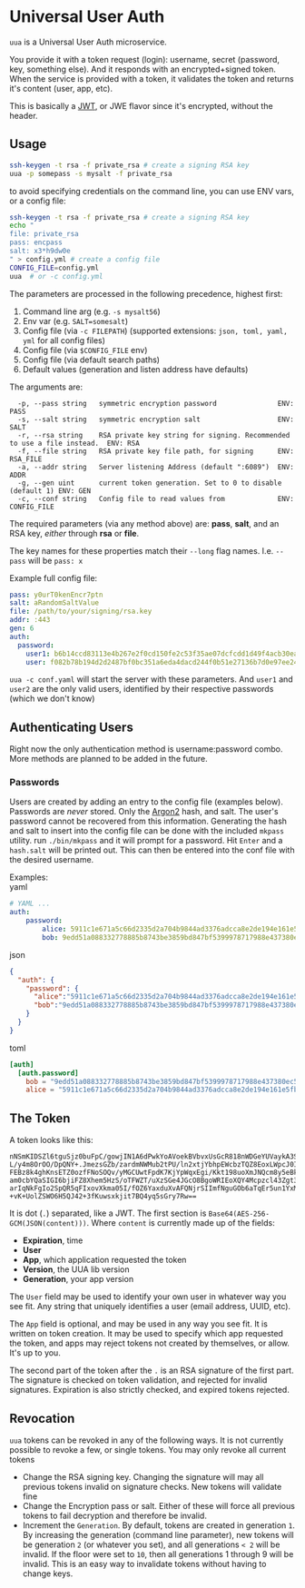 Universal User Auth
=====================

`uua` is a Universal User Auth microservice. 

You provide it with a token request (login): username, secret (password, key, something else). And it responds with an encrypted+signed token. When the service is provided with a token, it validates the token and returns it's content (user, app, etc).

This is basically a [JWT](https://jwt.io/), or JWE flavor since it's encrypted, without the header. 


Usage
------

```sh
ssh-keygen -t rsa -f private_rsa # create a signing RSA key
uua -p somepass -s mysalt -f private_rsa
```

to avoid specifying credentials on the command line, you can use ENV vars, or a config file:

```sh
ssh-keygen -t rsa -f private_rsa # create a signing RSA key
echo "
file: private_rsa
pass: encpass
salt: x3*h9dw0e
" > config.yml # create a config file
CONFIG_FILE=config.yml
uua  # or -c config.yml
```

The parameters are processed in the following precedence, highest first:

1) Command line arg (e.g. `-s mysalt56`)
1) Env var (e.g. `SALT=somesalt`)
1) Config file (via `-c FILEPATH`)  (supported extensions: `json, toml, yaml, yml` for all config files)
1) Config file (via `$CONFIG_FILE` env)
1) Config file (via default search paths)
1) Default values (generation and listen address have defaults)

The arguments are:

```
  -p, --pass string   symmetric encryption password               ENV: PASS
  -s, --salt string   symmetric encryption salt                   ENV: SALT
  -r, --rsa string    RSA private key string for signing. Recommended to use a file instead.  ENV: RSA
  -f, --file string   RSA private key file path, for signing      ENV: RSA_FILE
  -a, --addr string   Server listening Address (default ":6089")  ENV: ADDR
  -g, --gen uint      current token generation. Set to 0 to disable (default 1) ENV: GEN
  -c, --conf string   Config file to read values from             ENV: CONFIG_FILE
```


The required parameters (via any method above) are: **pass**, **salt**, and an RSA key, _either_ through **rsa** or **file**. 

The key names for these properties match their `--long` flag names. I.e. `--pass` will be `pass: x`

Example full config file:

```yaml
pass: y0urT0kenEncr7ptn
salt: aRandomSaltValue
file: /path/to/your/signing/rsa.key
addr: :443
gen: 6
auth:
  password:
    user1: b6b14ccd83113e4b267e2f0cd150fe2c53f35ae07dcfcdd1d49f4acb30ea681d.a877f3f295643388d873fe378338b9f4
    user: f082b78b194d2d2487bf0bc351a6eda4dacd244f0b51e27136b7d0e97ee24f44.59d52b113725090d812c2dcbaf6e4cb4

```

`uua -c conf.yaml` will start the server with these parameters. And `user1` and `user2` are the only valid users, identified by their respective passwords (which we don't know)

Authenticating Users
---------------------

Right now the only authentication method is username:password combo. More methods are planned to be added in the future.

### Passwords

Users are created by adding an entry to the config file (examples below). Passwords are _never_ stored. Only the [Argon2](https://en.wikipedia.org/wiki/Argon2) hash, and salt. The user's password cannot be recovered from this information. Generating the hash and salt to insert into the config file can be done with the included `mkpass` utility. run `./bin/mkpass` and it will prompt for a password. Hit `Enter` and a `hash.salt` will be printed out. This can then be entered into the conf file with the desired username.

Examples:  
yaml
```yaml
# YAML ...
auth:
    password:
        alice: 5911c1e671a5c66d2335d2a704b9844ad3376adcca8e2de194e161e5fbf283ee.adae8cdd7ea456dad56483ce3303ce14
        bob: 9edd51a088332778885b8743be3859bd847bf5399978717988e437380ec5e315.a6e95c4049c218cae9e047428d526872
```
json
```json
{
  "auth": {
    "password": {
      "alice":"5911c1e671a5c66d2335d2a704b9844ad3376adcca8e2de194e161e5fbf283ee.adae8cdd7ea456dad56483ce3303ce14",
      "bob":"9edd51a088332778885b8743be3859bd847bf5399978717988e437380ec5e315.a6e95c4049c218cae9e047428d526872"
    }
  }
}

```
toml
```toml
[auth]
  [auth.password]
    bob = "9edd51a088332778885b8743be3859bd847bf5399978717988e437380ec5e315.a6e95c4049c218cae9e047428d526872"
    alice = "5911c1e671a5c66d2335d2a704b9844ad3376adcca8e2de194e161e5fbf283ee.adae8cdd7ea456dad56483ce3303ce14"
```


The Token
----------

A token looks like this:

```
nNSmKIDSZl6tguSjz0buFpC/gowjIN1A6dPwkYoAVoekBVbvxUsGcR818nWDGeYUVaykA3Sr8fM+Pwa
L/y4m8OrOO/DpQNY+.JmezsGZb/zardmNWMub2tPU/ln2xtjYbhpEWcbzTQZ8EoxLWpcJ0IQGO5hEB1
FEBz8k4ghKnsETZ0ozfFNoSOQv/yMGCUwtFpdK7KjYpWqxEgi/Kkt198uoXmJNQcm8y5eBkI4/FbbTB
am0cbYQaSIGI6bjiFZ8Xhem5HzS/oTFWZT/uXzSGe4JGcO8BgoWRIEoXQY4Mcpzcl43Zgt3o+KH/U/Q
arIqNkFgIo2SpQR5qFIxovXkma05I/fOZ6YaxduXvAFQNjrSIImfNguGOb6aTqEr5un1YxMSSc9ojK/
+vK+UolZSWO6H5QJ42+3fKuwsxkjit7BQ4yq5sGry7Rw==
```

It is dot (`.`) separated, like a JWT. The first section is `Base64(AES-256-GCM(JSON(content)))`. Where `content` is currently made up of the fields: 

- **Expiration**, time
- **User**
- **App**, which application requested the token
- **Version**, the UUA lib version
- **Generation**, your app version

The `User` field may be used to identify your own user in whatever way you see fit. Any string that uniquely identifies a user (email address, UUID, etc).

The `App` field is optional, and may be used in any way you see fit. It is written on token creation. It may be used to specify which app requested the token, and apps may reject tokens not created by themselves, or allow. It's up to you.

The second part of the token after the `.` is an RSA signature of the first part. The signature is checked on token validation, and rejected for invalid signatures. Expiration is also strictly checked, and expired tokens rejected.

Revocation
----------

`uua` tokens can be revoked in any of the following ways. It is not currently possible to revoke a few, or single tokens. You may only revoke all current tokens

- Change the RSA signing key. Changing the signature will may all previous tokens invalid on signature checks. New tokens will validate fine
- Change the Encryption pass or salt. Either of these will force all previous tokens to fail decryption and therefore be invalid.
- Increment the `Generation`. By default, tokens are created in generation `1`. By increasing the generation (command line parameter), new tokens will be generation `2` (or whatever you set), and all generations `< 2` will be invalid. If the floor were set to `10`, then all generations 1 through 9 will be invalid. This is an easy way to invalidate tokens without having to change keys.